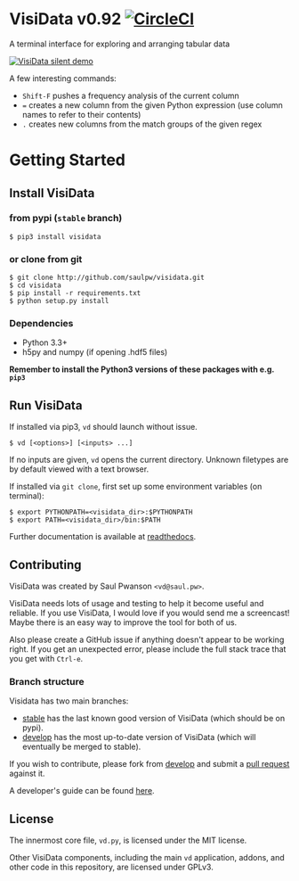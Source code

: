 # VisiData v0.92 [![CircleCI](https://circleci.com/gh/saulpw/visidata/tree/stable.svg?style=svg)](https://circleci.com/gh/saulpw/visidata/tree/stable)

A terminal interface for exploring and arranging tabular data

<a href="https://github.com/saulpw/visidata/blob/develop/docs/tours.rst">![VisiData silent demo](docs/img/birdsdiet_bymass.gif)</a>

A few interesting commands:

* `Shift-F` pushes a frequency analysis of the current column
* `=` creates a new column from the given Python expression (use column names to refer to their contents)
* `.` creates new columns from the match groups of the given regex

# Getting Started

## Install VisiData

### from pypi (`stable` branch)

```
$ pip3 install visidata
```

### or clone from git

```
$ git clone http://github.com/saulpw/visidata.git
$ cd visidata
$ pip install -r requirements.txt
$ python setup.py install
```

### Dependencies

- Python 3.3+
- h5py and numpy (if opening .hdf5 files)

**Remember to install the Python3 versions of these packages with e.g. `pip3`**

## Run VisiData

If installed via pip3, `vd` should launch without issue.

```
$ vd [<options>] [<inputs> ...]
```

If no inputs are given, `vd` opens the current directory.
Unknown filetypes are by default viewed with a text browser.

If installed via `git clone`, first set up some environment variables (on terminal):

```
$ export PYTHONPATH=<visidata_dir>:$PYTHONPATH
$ export PATH=<visidata_dir>/bin:$PATH
```

Further documentation is available at [readthedocs](https://visidata.readthedocs.io/).

## Contributing

VisiData was created by Saul Pwanson `<vd@saul.pw>`.

VisiData needs lots of usage and testing to help it become useful and reliable.
If you use VisiData, I would love if you would send me a screencast!
Maybe there is an easy way to improve the tool for both of us.

Also please create a GitHub issue if anything doesn't appear to be working right.
If you get an unexpected error, please include the full stack trace that you get with `Ctrl-e`.

### Branch structure

Visidata has two main branches:
* [stable](https://github.com/saulpw/visidata/tree/stable) has the last known good version of VisiData (which should be on pypi).
* [develop](https://github.com/saulpw/visidata/tree/develop) has the most up-to-date version of VisiData (which will eventually be merged to stable).

If you wish to contribute, please fork from [develop](https://github.com/saulpw/visidata/tree/develop) and submit a [pull request](https://github.com/saulpw/visidata/pulls) against it.

A developer's guide can be found [here](http://visidata.readthedocs.io/en/stable/dev-guide).

## License

The innermost core file, `vd.py`, is licensed under the MIT license.

Other VisiData components, including the main `vd` application, addons, and other code in this repository, are licensed under GPLv3.
